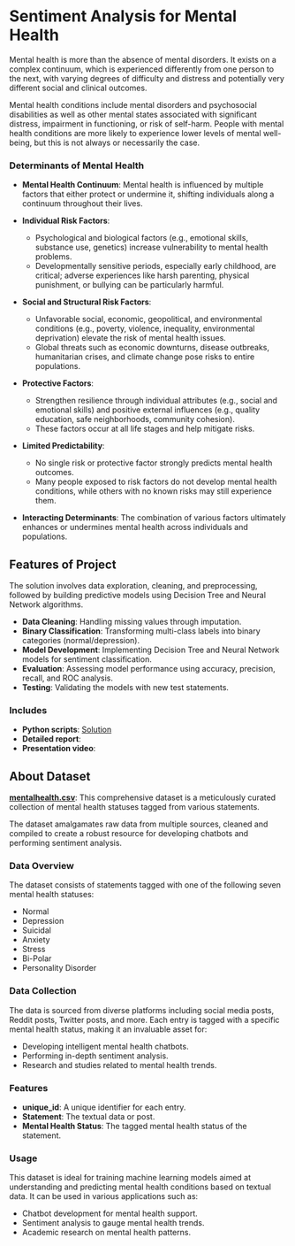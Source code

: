 # Sentiment Analysis for Mental Health
Mental health is more than the absence of mental disorders. It exists on a complex continuum, which is experienced differently from one person to the next, with varying degrees of difficulty and distress and potentially very different social and clinical outcomes. 

Mental health conditions include mental disorders and psychosocial disabilities as well as other mental states associated with significant distress, impairment in functioning, or risk of self-harm. People with mental health conditions are more likely to experience lower levels of mental well-being, but this is not always or necessarily the case.

### Determinants of Mental Health 
- **Mental Health Continuum**: Mental health is influenced by multiple factors that either protect or undermine it, shifting individuals along a continuum throughout their lives.
  
- **Individual Risk Factors**:
  - Psychological and biological factors (e.g., emotional skills, substance use, genetics) increase vulnerability to mental health problems.
  - Developmentally sensitive periods, especially early childhood, are critical; adverse experiences like harsh parenting, physical punishment, or bullying can be particularly harmful.

- **Social and Structural Risk Factors**:
  - Unfavorable social, economic, geopolitical, and environmental conditions (e.g., poverty, violence, inequality, environmental deprivation) elevate the risk of mental health issues.
  - Global threats such as economic downturns, disease outbreaks, humanitarian crises, and climate change pose risks to entire populations.

- **Protective Factors**:
  - Strengthen resilience through individual attributes (e.g., social and emotional skills) and positive external influences (e.g., quality education, safe neighborhoods, community cohesion).
  - These factors occur at all life stages and help mitigate risks.

- **Limited Predictability**:
  - No single risk or protective factor strongly predicts mental health outcomes.
  - Many people exposed to risk factors do not develop mental health conditions, while others with no known risks may still experience them.

- **Interacting Determinants**: The combination of various factors ultimately enhances or undermines mental health across individuals and populations. 

## Features of Project

The solution involves data exploration, cleaning, and preprocessing, followed by building predictive models using Decision Tree and Neural Network algorithms.

- **Data Cleaning**: Handling missing values through imputation.
- **Binary Classification**: Transforming multi-class labels into binary categories (normal/depression).
- **Model Development**: Implementing Decision Tree and Neural Network models for sentiment classification.
- **Evaluation**: Assessing model performance using accuracy, precision, recall, and ROC analysis.
- **Testing**: Validating the models with new test statements.

### Includes 
- **Python scripts**: [Solution](https://github.com/syahmishamz/Data-Analytics-ML/blob/main/Solutions/ITS69304_Group1_GroupAssignment.ipynb)
- **Detailed report**: 
- **Presentation video**: 

## About Dataset 
[**mentalhealth.csv**](https://github.com/syahmishamz/Data-Analytics-ML/blob/main/mentalhealth.csv): This comprehensive dataset is a meticulously curated collection of mental health statuses tagged from various statements. 

The dataset amalgamates raw data from multiple sources, cleaned and compiled to create a robust resource for developing chatbots and performing sentiment analysis.

### Data Overview
The dataset consists of statements tagged with one of the following seven mental health statuses:
- Normal
- Depression
- Suicidal
- Anxiety
- Stress
- Bi-Polar
- Personality Disorder

### Data Collection
The data is sourced from diverse platforms including social media posts, Reddit posts, Twitter posts, and more. Each entry is tagged with a specific mental health status, making it an invaluable asset for:
- Developing intelligent mental health chatbots.
- Performing in-depth sentiment analysis.
- Research and studies related to mental health trends.

### Features
- **unique_id**: A unique identifier for each entry.
- **Statement**: The textual data or post.
- **Mental Health Status**: The tagged mental health status of the statement.

### Usage
This dataset is ideal for training machine learning models aimed at understanding and predicting mental health conditions based on textual data. It can be used in various applications such as:
- Chatbot development for mental health support.
- Sentiment analysis to gauge mental health trends.
- Academic research on mental health patterns.
